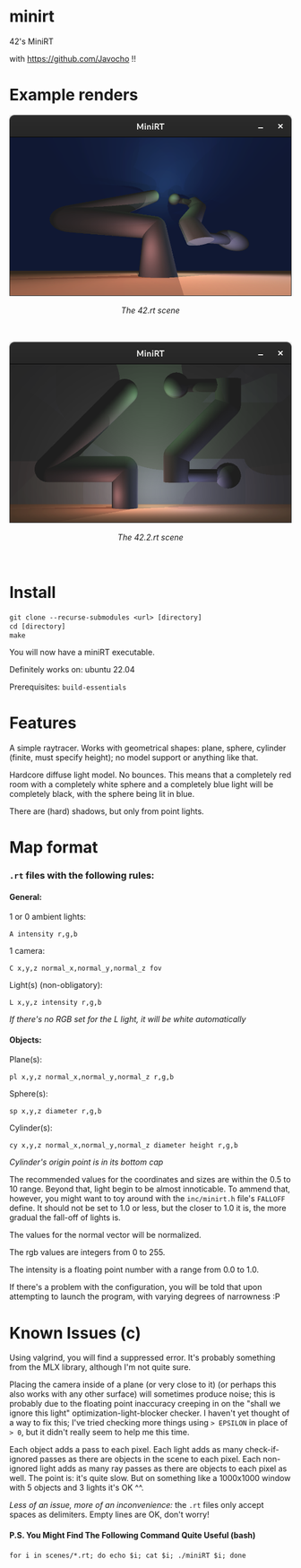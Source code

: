 # minirt
42's MiniRT

with https://github.com/Javocho !!

# Example renders

![42.rt scene](https://github.com/DISN-kolo/minirt/blob/59750d316b3920c257d16dfbe4588e4f64217c48/images_for_github/42.rt.png)

<p align=center><i>The 42.rt scene<br><br><br></i></p>


![42.2.rt scene](https://github.com/DISN-kolo/minirt/blob/59750d316b3920c257d16dfbe4588e4f64217c48/images_for_github/42.2.rt.png)

<p align=center><i>The 42.2.rt scene<br><br><br></i></p>

# Install

```
git clone --recurse-submodules <url> [directory]
cd [directory]
make
```

You will now have a miniRT executable.

Definitely works on: ubuntu 22.04

Prerequisites: ```build-essentials```

# Features

A simple raytracer. Works with geometrical shapes: plane, sphere, cylinder (finite, must specify height); no model support or anything like that.

Hardcore diffuse light model. No bounces. This means that a completely red room with a completely white sphere and a completely blue light will be completely black, with the sphere being lit in blue.

There are (hard) shadows, but only from point lights.

# Map format

### ```.rt``` files with the following rules:
#### General:

1 or 0 ambient lights:
```
A intensity r,g,b
```

1 camera:
```
C x,y,z normal_x,normal_y,normal_z fov
```

Light(s) (non-obligatory):
```
L x,y,z intensity r,g,b
```
*If there's no RGB set for the L light, it will be white automatically*

#### Objects:

Plane(s):
```
pl x,y,z normal_x,normal_y,normal_z r,g,b
```

Sphere(s):
```
sp x,y,z diameter r,g,b
```

Cylinder(s):
```
cy x,y,z normal_x,normal_y,normal_z diameter height r,g,b
```
*Cylinder's origin point is in its bottom cap*

The recommended values for the coordinates and sizes are within the 0.5 to 10 range. Beyond that, light begin to be almost innoticable. To ammend that, however, you might want to toy around with the ```inc/minirt.h``` file's ```FALLOFF``` define. It should not be set to 1.0 or less, but the closer to 1.0 it is, the more gradual the fall-off of lights is.

The values for the normal vector will be normalized.

The rgb values are integers from 0 to 255.

The intensity is a floating point number with a range from 0.0 to 1.0.

If there's a problem with the configuration, you will be told that upon attempting to launch the program, with varying degrees of narrowness :P

# Known Issues (c)

Using valgrind, you will find a suppressed error. It's probably something from the MLX library, although I'm not quite sure.

Placing the camera inside of a plane (or very close to it) (or perhaps this also works with any other surface) will sometimes produce noise; this is probably due to the floating point inaccuracy creeping in on the "shall we ignore this light" optimization-light-blocker checker. I haven't yet thought of a way to fix this; I've tried checking more things using ```> EPSILON``` in place of ```> 0```, but it didn't really seem to help me this time.

Each object adds a pass to each pixel. Each light adds as many check-if-ignored passes as there are objects in the scene to each pixel. Each non-ignored light adds as many ray passes as there are objects to each pixel as well. The point is: it's quite slow. But on something like a 1000x1000 window with 5 objects and 3 lights it's OK ^^.

_Less of an issue, more of an inconvenience:_ the ```.rt``` files only accept spaces as delimiters. Empty lines are OK, don't worry!

#### P.S. You Might Find The Following Command Quite Useful (bash)

```
for i in scenes/*.rt; do echo $i; cat $i; ./miniRT $i; done
```
